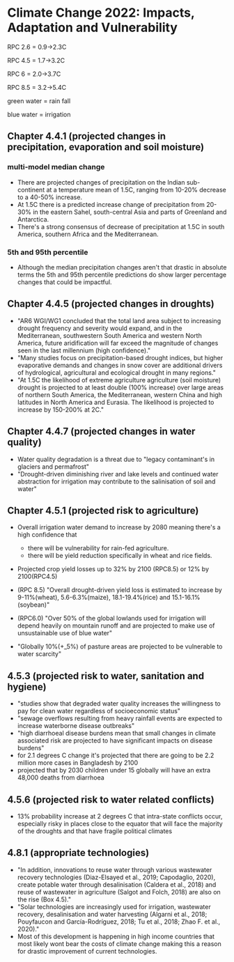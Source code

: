 # Climate Change 2022: Impacts, Adaptation and Vulnerability

RPC 2.6 = 0.9->2.3C

RPC 4.5 = 1.7->3.2C

RPC 6 = 2.0->3.7C

RPC 8.5 = 3.2->5.4C

green water = rain fall 

blue water = irrigation

## Chapter 4.4.1 (projected changes in precipitation, evaporation and soil moisture)

### multi-model median change

- There are projected changes of precipitation on the Indian sub-continent at a
  temperature mean of 1.5C, ranging from 10-20% decrease to a 40-50% increase.
- At 1.5C there is a predicted increase change of precipitation from 20-30% in
  the eastern Sahel, south-central Asia and parts of Greenland and Antarctica.
- There's a strong consensus of decrease of precipitation at 1.5C in south
  America, southern Africa and the Mediterranean.

### 5th and 95th percentile

- Although the median precipitation changes aren't that drastic in absolute
  terms the 5th and 95th percentile predictions do show larger percentage
  changes that could be impactful.


## Chapter 4.4.5 (projected changes in droughts)

- "AR6 WGI/WG1 concluded that the total land area subject to increasing drought
  frequency and severity would expand, and in the Mediterranean, southwestern
  South America and western North America, future aridification will far exceed
  the magnitude of changes seen in the last millennium (high confidence)."
- "Many studies focus on precipitation-based drought indices, but higher
  evaporative demands and changes in snow cover are additional drivers of
  hydrological, agricultural and ecological drought in many regions."
- "At 1.5C the likelihood of extreme agriculture agriculture (soil moisture)
  drought is projected to at least double (100% increase) over large areas of
  northern South America, the Mediterranean, western China and high latitudes
  in North America and Eurasia. The likelihood is projected to increase by
  150-200% at 2C."

## Chapter 4.4.7 (projected changes in water quality)

- Water quality degradation is a threat due to "legacy contaminant's in
  glaciers and permafrost"
- "Drought-driven diminishing river and  lake levels and continued water
  abstraction for irrigation may contribute to the salinisation of soil and
  water"


## Chapter 4.5.1 (projected risk to agriculture)

- Overall irrigation water demand to increase by 2080 meaning there's a high
  confidence that 
  - there will be vulnerability for rain-fed agriculture. 
  - there will be yield reduction specifically in wheat and rice fields.

- Projected crop yield losses up to 32% by 2100 (RPC8.5) or 12% by 2100(RPC4.5)
- (RPC 8.5) "Overall drought-driven yield loss is estimated to increase by
  9-11%(wheat), 5.6-6.3%(maize), 18.1-19.4%(rice) and 15.1-16.1%(soybean)"
- (RPC6.0) "Over 50% of the global lowlands used for irrigation will depend
  heavily on mountain runoff and are projected to make use of unsustainable use
  of blue water"
- "Globally 10%(+_5%) of pasture areas are projected to be vulnerable to water
  scarcity"


## 4.5.3 (projected risk to water, sanitation and hygiene)

- "studies show that degraded water quality increases the willingness to pay
  for clean water regardless of socioeconomic status"
- "sewage overflows resulting from heavy rainfall events are expected to
  increase waterborne disease outbreaks"
- "high diarrhoeal disease burdens mean that small changes in climate
  associated risk are projected to have significant impacts on disease burdens"
- for 2.1 degrees C change it's projected that there are going to be 2.2
  million more cases in Bangladesh by 2100
- projected that by 2030 children under 15 globally will have an extra 48,000
  deaths from diarrhoea 


## 4.5.6 (projected risk to water related conflicts)

- 13% probability increase at 2 degrees C that intra-state conflicts occur,
  especially risky in places close to the equator that will face the majority
  of the droughts and that have fragile political climates


## 4.8.1 (appropriate technologies)

- "In addition, innovations to reuse water through various wastewater recovery
  technologies (Diaz-Elsayed et al., 2019; Capodaglio, 2020), create potable
  water through desalinisation (Caldera et al., 2018) and reuse of wastewater
  in agriculture (Salgot and Folch, 2018) are also on the rise (Box 4.5)."
- "Solar technologies are increasingly used for irrigation, wastewater
  recovery, desalinisation and water harvesting (Algarni et al., 2018;
  Pouyfaucon and García-Rodríguez, 2018; Tu et al., 2018; Zhao F. et al.,
  2020)."
- Most of this development is happening in high income countries that most
  likely wont bear the costs of climate change making this a reason for drastic
  improvement of current technologies.
